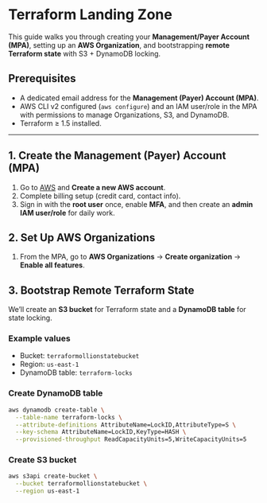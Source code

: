 # Terraform Landing Zone

This guide walks you through creating your **Management/Payer Account (MPA)**, setting up an **AWS Organization**, and bootstrapping **remote Terraform state** with S3 + DynamoDB locking.


## Prerequisites

- A dedicated email address for the **Management (Payer) Account (MPA)**.  
- AWS CLI v2 configured (`aws configure`) and an IAM user/role in the MPA with permissions to manage Organizations, S3, and DynamoDB.  
- Terraform ≥ 1.5 installed.  

---

## 1. Create the Management (Payer) Account (MPA)

1. Go to [AWS](https://aws.amazon.com/) and **Create a new AWS account**.  
2. Complete billing setup (credit card, contact info).  
3. Sign in with the **root user** once, enable **MFA**, and then create an **admin IAM user/role** for daily work.

## 2. Set Up AWS Organizations

1. From the MPA, go to **AWS Organizations** → **Create organization** → **Enable all features**.
## 3. Bootstrap Remote Terraform State

We’ll create an **S3 bucket** for Terraform state and a **DynamoDB table** for state locking.

### Example values
- Bucket: `terraformollionstatebucket`  
- Region: `us-east-1`  
- DynamoDB table: `terraform-locks`  

### Create DynamoDB table
```bash
aws dynamodb create-table \
  --table-name terraform-locks \
  --attribute-definitions AttributeName=LockID,AttributeType=S \
  --key-schema AttributeName=LockID,KeyType=HASH \
  --provisioned-throughput ReadCapacityUnits=5,WriteCapacityUnits=5
```
### Create S3 bucket
```bash
aws s3api create-bucket \
  --bucket terraformollionstatebucket \
  --region us-east-1
```

